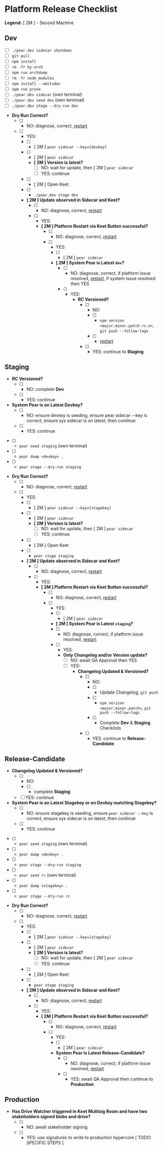# Platform Release Checklist

**Legend:** [ 2M ] - Second Machine

## Dev

- [ ] `./pear.dev sidecar shutdown`
- [ ] `git pull`
- [ ] `npm install`
- [ ] `rm -fr by-arch`
- [ ] `npm run archdump`
- [ ] `rm -fr node_modules`
- [ ] `npm install --omit=dev`
- [ ] `npm run prune`
- [ ] `./pear.dev sidecar` (own terminal)
- [ ] `./pear.dev seed dev` (own terminal)
- [ ] `./pear.dev stage --dry-run dev`
- **Dry Run Correct?**
  - [ ] - NO: diagnose, correct, [restart](./CHECKLIST.md)
  - [ ] - YES: 
    - [ ] - [ 2M ] `pear sidecar --key=[devkey]`
    - [ ] - [ 2M ] `pear sidecar`
      - **[ 2M ] Version is latest?**
        - [ ] NO: wait for update, then [ 2M ] `pear sidecar`
        - [ ] YES: continue
    - [ ] -  [ 2M ] Open Keet
    - [ ] - `./pear.dev stage dev`
    - **[ 2M ] Update observed in Sidecar and Keet?**
      - [ ] - NO: diagnose, correct, [restart](./CHECKLIST.md)
      - [ ] - YES: 
        - **[ 2M ] Platform Restart via Keet Button successful?**
          - [ ] - NO: diagnose, correct, [restart](./CHECKLIST.md)
          - [ ] - YES:
            - [ ] - [ 2M ] `pear sidecar`
            - **[ 2M ] System Pear is Latest `dev`?**
              - [ ] - NO: diagnose, correct, if platform issue resolved, [restart](./CHECKLIST.md), if system issue resolved then YES
              - [ ] - YES:
                  - **RC Versioned?**
                    - [ ] - NO:
                      - [ ] - `npm version <major.minor.patch-rc.n>`, `git push --follow-tags`
                      - [ ] - [restart](./CHECKLIST.md)
                    - [ ] - YES: continue to **Staging**
 

## Staging

- **RC Versioned?**
  - [ ] - NO: complete **Dev**
  - [ ] - YES: continue
- **System Pear is on Latest Devkey?**
  - [ ] - NO: ensure devkey is seeding, ensure pear sidecar --key is correct, ensure sys sidecar is on latest, then continue
  - [ ] - YES: continue
- [ ] - `pear seed staging` (own terminal)
- [ ] - `pear dump <devkey> .`
- [ ] - `pear stage --dry-run staging`
- **Dry Run Correct?**
  - [ ] - NO: diagnose, correct, [restart](./CHECKLIST.md)
  - [ ] - YES: 
    - [ ] - [ 2M ] `pear sidecar --key=[stagekey]`
    - [ ] - [ 2M ] `pear sidecar`
      - **[ 2M ] Version is latest?**
        - [ ] NO: wait for update, then [ 2M ] `pear sidecar`
        - [ ] YES: continue
    - [ ] -  [ 2M ] Open Keet
    - [ ] - `pear stage staging`
    - **[ 2M ] Update observed in Sidecar and Keet?**
      - [ ] - NO: diagnose, correct, [restart](./CHECKLIST.md)
      - [ ] - YES: 
        - **[ 2M ] Platform Restart via Keet Button successful?**
          - [ ] - NO: diagnose, correct, [restart](./CHECKLIST.md)
          - [ ] - YES:
            - [ ] - [ 2M ] `pear sidecar`
             - **[ 2M ] System Pear is Latest `staging`?**
              - [ ] - NO: diagnose, correct, if platform issue resolved, [restart](./CHECKLIST.md)
              - [ ] - YES: 
                - **Only Changelog and/or Version update?** 
                  - [ ] NO: await QA Approval then YES
                  - [ ] YES:
                    - **Changelog Updated & Versioned?**
                      - [ ] - NO:
                        - [ ] - Update Changelog, `git push`
                        - [ ] - `npm version <major.minor.patch>`, `git push --follow-tags`
                        - [ ] - Complete **Dev** & **Staging** Checklists
                      - [ ] - YES: continue to **Release-Candidate**


## Release-Candidate

- **Changelog Updated & Versioned?**
  - [ ] - NO:
    - [ ] - complete **Staging**
  - [ ] YES: continue
- **System Pear is on Latest Stagekey or on Devkey matching Stagekey?**
  - [ ] - NO: ensure stagekey is seeding, ensure `pear sidecar --key` is correct, ensure sys sidecar is on latest, then continue
  - [ ] - YES: continue
- [ ] - `pear seed staging` (own terminal)
- [ ] - `pear dump <devkey> .`
- [ ] - `pear stage --dry-run staging`
- [ ] - `pear seed rc` (own terminal)
- [ ] - `pear dump <stagekey> .`
- [ ] - `pear stage --dry-run rc`
- **Dry Run Correct?**
  - [ ] - NO: diagnose, correct, [restart](./CHECKLIST.md)
  - [ ] - YES: 
    - [ ] - [ 2M ] `pear sidecar --key=[stagekey]`
    - [ ] - [ 2M ] `pear sidecar`
      - **[ 2M ] Version is latest?**
        - [ ] NO: wait for update, then [ 2M ] `pear sidecar`
        - [ ] YES: continue
    - [ ] - [ 2M ] Open Keet
    - [ ] - `pear stage staging`
    - **[ 2M ] Update observed in Sidecar and Keet?**
      - [ ] - NO: diagnose, correct, [restart](./CHECKLIST.md)
      - [ ] - YES: 
        - **[ 2M ] Platform Restart via Keet Button successful?**
          - [ ] - NO: diagnose, correct, [restart](./CHECKLIST.md)
          - [ ] - YES:
            - [ ] - [ 2M ] `pear sidecar`
            - **System Pear is Latest Release-Candidate?**
              - [ ] - NO: diagnose, correct, if platform issue resolved, [restart](./CHECKLIST.md)
              - [ ] - YES: await QA Approval then continue to **Production**

## Production

- **Has Drive Watcher triggered in Keet Multisig Room and have two stakeholders signed blobs and drive?**
  - [ ] - NO: await stakeholder signing
  - [ ] - YES: use signatures to write to production hypercore [ TODO: SPECIFIC STEPS ]
